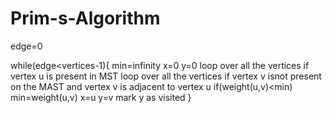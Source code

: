 # Prim-s-Algorithm

edge=0

while(edge<vertices-1){
  min=infinity
  x=0
  y=0
  loop over all the vertices
    if vertex u is present in MST
      loop  over all the vertices
        if vertex v isnot present on the MAST and vertex v is adjacent to vertex u
          if(weight(u,v)<min)
            min=weight(u,v)
            x=u
            y=v
  mark y as visited
}

